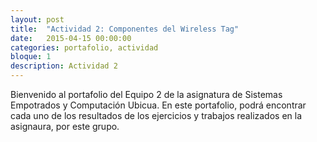 ```yaml
---
layout: post
title:  "Actividad 2: Componentes del Wireless Tag"
date:   2015-04-15 00:00:00
categories: portafolio, actividad
bloque: 1
description: Actividad 2
---
```

Bienvenido al portafolio del Equipo 2 de la asignatura de Sistemas Empotrados y Computación Ubicua. En este portafolio, podrá encontrar cada uno de los resultados de los ejercicios y trabajos realizados en la asignaura, por este grupo.
